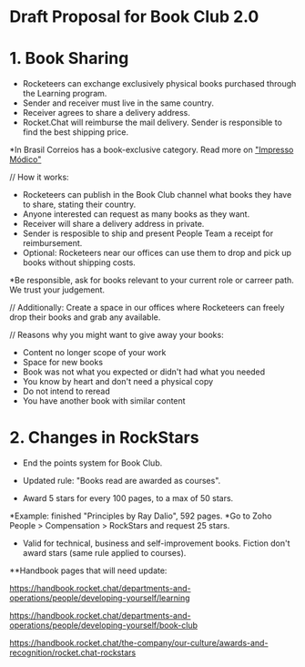 # Draft Proposal for Book Club 2.0

# 1. Book Sharing

- Rocketeers can exchange exclusively physical books purchased through the Learning program.
- Sender and receiver must live in the same country.
- Receiver agrees to share a delivery address.
- Rocket.Chat will reimburse the mail delivery. Sender is responsible to find the best shipping price.

*In Brasil Correios has a book-exclusive category. Read more on ["Impresso Módico"](https://www.correios.com.br/enviar/marketing-direto/saiba-mais-nacional)


// How it works: 
- Rocketeers can publish in the Book Club channel what books they have to share, stating their country.
- Anyone interested can request as many books as they want. 
- Receiver will share a delivery address in private. 
- Sender is resposible to ship and present People Team a receipt for reimbursement.
- Optional: Rocketeers near our offices can use them to drop and pick up books without shipping costs.

*Be responsible, ask for books relevant to your current role or carreer path. We trust your judgement.


// Additionally: Create a space in our offices where Rocketeers can freely drop their books and grab any available.


// Reasons why you might want to give away your books:
- Content no longer scope of your work
- Space for new books
- Book was not what you expected or didn't had what you needed
- You know by heart and don't need a physical copy
- Do not intend to reread
- You have another book with similar content


# 2. Changes in RockStars

- End the points system for Book Club.

- Updated rule: "Books read are awarded as courses".

- Award 5 stars for every 100 pages, to a max of 50 stars.

*Example: finished "Principles by Ray Dalio", 592 pages. 
*Go to Zoho People > Compensation > RockStars and request 25 stars.

- Valid for technical, business and self-improvement books. Fiction don't award stars (same rule applied to courses).


**Handbook pages that will need update:

https://handbook.rocket.chat/departments-and-operations/people/developing-yourself/learning

https://handbook.rocket.chat/departments-and-operations/people/developing-yourself/book-club

https://handbook.rocket.chat/the-company/our-culture/awards-and-recognition/rocket.chat-rockstars
